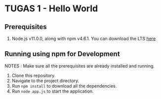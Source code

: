 # TUGAS 1 - Hello World

## Prerequisites

1. Node.js v11.0.0, along with npm v4.6.1. You  can download the LTS [here](https://nodejs.org/en/download/)

## Running using npm for Development

NOTES : Make sure all the prerequisites are already installed and running.

1. Clone this repository.
2. Navigate to the project directory.
3. Run `npm install` to download all the dependencies.
4. Run `node app.js` to start the application.